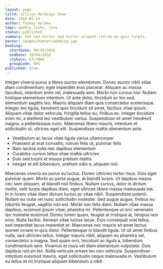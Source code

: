 ```yaml
---
layout: page
title: Silicon Holdings Show
date: 2016-05-24
author: Thomas Holden
tags: weekly links, java
status: published
summary: Sed non tortor sed tortor aliquet rutrum eu quis turpis.
banner: images/banner/wedding.jpg
booking:
  startDate: 09/30/2016
  endDate: 10/04/2016
  ctyhocn: ATLFBHX
  groupCode: SHS
published: true
---
```

Integer viverra purus a libero auctor elementum. Donec auctor nibh vitae diam condimentum, eget imperdiet eros placerat. Aliquam ac massa faucibus, interdum enim vel, malesuada sem. Morbi non cursus nisl. Nullam tristique elementum interdum. Ut ante dolor, tincidunt ac leo sed, elementum sagittis leo. Mauris aliquam diam quis consectetur scelerisque. Integer leo ligula, hendrerit quis tincidunt sit amet, facilisis vitae ipsum. Aliquam vitae dolor vehicula, fringilla tellus eu, finibus ex. Integer tincidunt enim mi, a eleifend leo vestibulum varius. Suspendisse sit amet hendrerit magna, a pellentesque nunc. Maecenas libero mauris, interdum et sollicitudin ut, ultrices eget elit. Suspendisse mattis elementum ante.

* Vestibulum ac lacus vitae ligula varius ullamcorper
* Praesent at erat convallis, rutrum felis ut, pulvinar felis
* Nam lacinia nulla nec dapibus elementum
* Curabitur cursus tellus vitae mattis ultricies
* Duis sed turpis et massa pretium mattis
* Integer et elit bibendum, pretium odio a, aliquam nisl.

Maecenas viverra eu purus eu luctus. Donec ultricies tortor risus. Duis eget pulvinar quam. Morbi ac porta augue, at blandit turpis. Ut dapibus massa nec sem aliquam, at blandit nisl finibus. Nullam cursus, dolor in dictum mollis, velit turpis dapibus diam, eget ultrices libero massa malesuada est. In in lorem vitae diam dictum luctus ac vitae nibh. Suspendisse potenti. Nullam eu nulla vel nunc sollicitudin molestie. Sed augue augue, finibus eu lobortis feugiat, sagittis non est. Morbi non felis diam.
Nullam vitae massa dapibus, euismod ipsum vitae, pharetra mi. Pellentesque ut orci venenatis leo molestie euismod. Donec lorem quam, feugiat at tristique at, tempus non eros. Nulla facilisi. Aenean vitae luctus lacus. Duis consequat erat tellus, sed imperdiet lacus imperdiet et. Maecenas nec mauris sit amet lectus laoreet ornare in quis dolor. Pellentesque in blandit ligula. Ut sit amet finibus nulla, sed ultricies tellus. Integer mauris nibh, aliquam eu pharetra vel, consectetur a magna. Sed quam orci, tincidunt ac ligula a, bibendum condimentum sem. Vivamus et risus vel diam elementum vulputate. Duis dapibus rutrum leo. Nulla vehicula ornare leo non vehicula. Suspendisse interdum euismod mauris, eget sollicitudin neque malesuada in. Vestibulum eu tellus et mi tristique aliquam bibendum a nibh.

